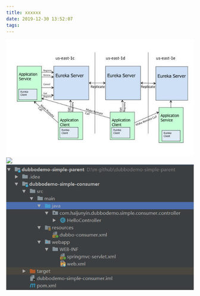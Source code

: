 ```yaml
---
title: xxxxxx
date: 2019-12-30 13:52:07
tags:
---
```


<img src="../images/eureka架构图.png">

<img src="../img/eureka架构图.png">





<img src="../images/Framework-DemoDubbo-1.png">